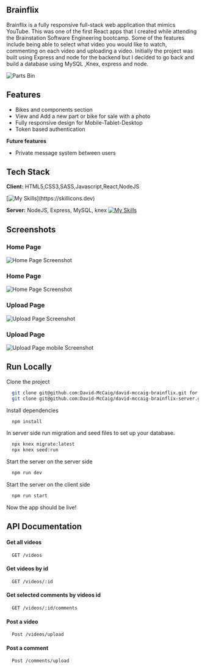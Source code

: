 ## Brainflix

Brainflix is a fully responsive full-stack web application that mimics YouTube. This was one of the first React apps that I created while attending the Brainstation Software Engineering bootcamp. Some of the features include being able to select what video you would like to watch, commenting on each video and uploading a video. Initially the project was built using Express and node for the backend but I decided to go back and build a database using MySQL ,Knex, express and node.

![Parts Bin](parts-bin.gif)


## Features
- Bikes and components section
- View and Add a new part or bike for sale with a photo 
- Fully responsive design for Mobile-Tablet-Desktop
- Token based authentication

**Future features**
- Private message system between users 

## Tech Stack

**Client:** 
HTML5,CSS3,SASS,Javascript,React,NodeJS

[![My Skills](https://skillicons.dev/icons?i=js,html,css,sass,react,nodejs,)](https://skillicons.dev)

**Server:**
NodeJS, Express, MySQL, knex
[![My Skills](https://skillicons.dev/icons?i=nodejs,express,mysql)](https://skillicons.dev)

## Screenshots

### Home Page
![Home Page Screenshot](https://res.cloudinary.com/dui1zm17r/image/upload/v1682915123/Github/Screenshot_2023-05-01_at_4.23.52_PM_adnzwe.png)

### Home Page
![Home Page Screenshot](https://res.cloudinary.com/dui1zm17r/image/upload/v1682915123/Github/Screenshot_2023-05-01_at_4.24.12_PM_ac5jax.png)

### Upload Page
![Upload Page Screenshot](https://res.cloudinary.com/dui1zm17r/image/upload/v1682915571/Github/Screenshot_2023-05-01_at_4.29.59_PM_cir99l.png)

### Upload Page
![Upload Page mobile Screenshot](https://res.cloudinary.com/dui1zm17r/image/upload/v1682915578/Github/Screenshot_2023-05-01_at_4.24.50_PM_yxkkog.png)

## Run Locally

Clone the project

```bash
  git clone git@github.com:David-McCaig/david-mccaig-brainflix.git for front end
  git clone git@github.com:David-McCaig/david-mccaig-brainflix-server.git for back end
```

Install dependencies

```bash
  npm install 
```

In server side 
run migration and seed files to set up your database.

```bash
  npx knex migrate:latest 
  npx knex seed:run 
```
Start the server on the server side 

```bash
  npm run dev 
```
Start the server on the client side 

```bash
  npm run start
```
Now the app should be live! 

## API Documentation


#### Get all videos

```
  GET /videos
```

#### Get videos by id

```
  GET /videos/:id
```

#### Get selected comments by videos id

```
  GET /videos/:id/comments
```

#### Post a video

```
  Post /videos/upload
```

#### Post a comment

```
  Post /comments/upload
```
